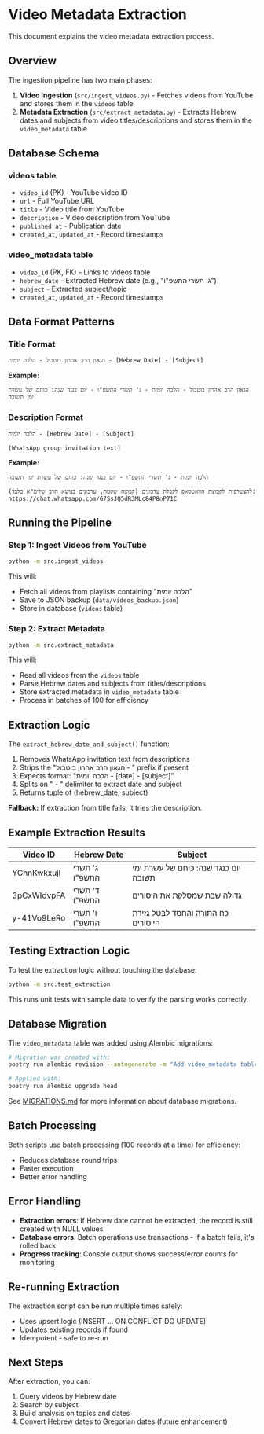 # Video Metadata Extraction

This document explains the video metadata extraction process.

## Overview

The ingestion pipeline has two main phases:
1. **Video Ingestion** (`src/ingest_videos.py`) - Fetches videos from YouTube and stores them in the `videos` table
2. **Metadata Extraction** (`src/extract_metadata.py`) - Extracts Hebrew dates and subjects from video titles/descriptions and stores them in the `video_metadata` table

## Database Schema

### videos table
- `video_id` (PK) - YouTube video ID
- `url` - Full YouTube URL
- `title` - Video title from YouTube
- `description` - Video description from YouTube
- `published_at` - Publication date
- `created_at`, `updated_at` - Record timestamps

### video_metadata table
- `video_id` (PK, FK) - Links to videos table
- `hebrew_date` - Extracted Hebrew date (e.g., "ג' תשרי התשפ\"ו")
- `subject` - Extracted subject/topic
- `created_at`, `updated_at` - Record timestamps

## Data Format Patterns

### Title Format
```
הגאון הרב אהרון בוטבול - הלכה יומית - [Hebrew Date] - [Subject]
```

**Example:**
```
הגאון הרב אהרון בוטבול - הלכה יומית - ג' תשרי התשפ"ו - יום כנגד שנה: כוחם של עשרת ימי תשובה
```

### Description Format
```
הלכה יומית - [Hebrew Date] - [Subject]

[WhatsApp group invitation text]
```

**Example:**
```
הלכה יומית - ג' תשרי התשפ"ו - יום כנגד שנה: כוחם של עשרת ימי תשובה

להצטרפות לקבוצת הוואטסאפ לקבלת עדכונים (קבוצה שקטה, עדכונים בנושא הרב שליט"א בלבד):
https://chat.whatsapp.com/G7SsJQ5dR3MLc84P8nP71C
```

## Running the Pipeline

### Step 1: Ingest Videos from YouTube

```bash
python -m src.ingest_videos
```

This will:
- Fetch all videos from playlists containing "הלכה יומית"
- Save to JSON backup (`data/videos_backup.json`)
- Store in database (`videos` table)

### Step 2: Extract Metadata

```bash
python -m src.extract_metadata
```

This will:
- Read all videos from the `videos` table
- Parse Hebrew dates and subjects from titles/descriptions
- Store extracted metadata in `video_metadata` table
- Process in batches of 100 for efficiency

## Extraction Logic

The `extract_hebrew_date_and_subject()` function:

1. Removes WhatsApp invitation text from descriptions
2. Strips the "הגאון הרב אהרון בוטבול - " prefix if present
3. Expects format: "הלכה יומית - [date] - [subject]"
4. Splits on " - " delimiter to extract date and subject
5. Returns tuple of (hebrew_date, subject)

**Fallback:** If extraction from title fails, it tries the description.

## Example Extraction Results

| Video ID | Hebrew Date | Subject |
|----------|-------------|---------|
| YChnKwkxujI | ג' תשרי התשפ"ו | יום כנגד שנה: כוחם של עשרת ימי תשובה |
| 3pCxWIdvpFA | ד' תשרי התשפ"ו | גדולה שבת שמסלקת את היסורים |
| y-41Vo9LeRo | ו' תשרי התשפ"ו | כח התורה והחסד לבטל גזירת הייסורים |

## Testing Extraction Logic

To test the extraction logic without touching the database:

```bash
python -m src.test_extraction
```

This runs unit tests with sample data to verify the parsing works correctly.

## Database Migration

The `video_metadata` table was added using Alembic migrations:

```bash
# Migration was created with:
poetry run alembic revision --autogenerate -m "Add video_metadata table"

# Applied with:
poetry run alembic upgrade head
```

See [MIGRATIONS.md](MIGRATIONS.md) for more information about database migrations.

## Batch Processing

Both scripts use batch processing (100 records at a time) for efficiency:
- Reduces database round trips
- Faster execution
- Better error handling

## Error Handling

- **Extraction errors**: If Hebrew date cannot be extracted, the record is still created with NULL values
- **Database errors**: Batch operations use transactions - if a batch fails, it's rolled back
- **Progress tracking**: Console output shows success/error counts for monitoring

## Re-running Extraction

The extraction script can be run multiple times safely:
- Uses upsert logic (INSERT ... ON CONFLICT DO UPDATE)
- Updates existing records if found
- Idempotent - safe to re-run

## Next Steps

After extraction, you can:
1. Query videos by Hebrew date
2. Search by subject
3. Build analysis on topics and dates
4. Convert Hebrew dates to Gregorian dates (future enhancement)
